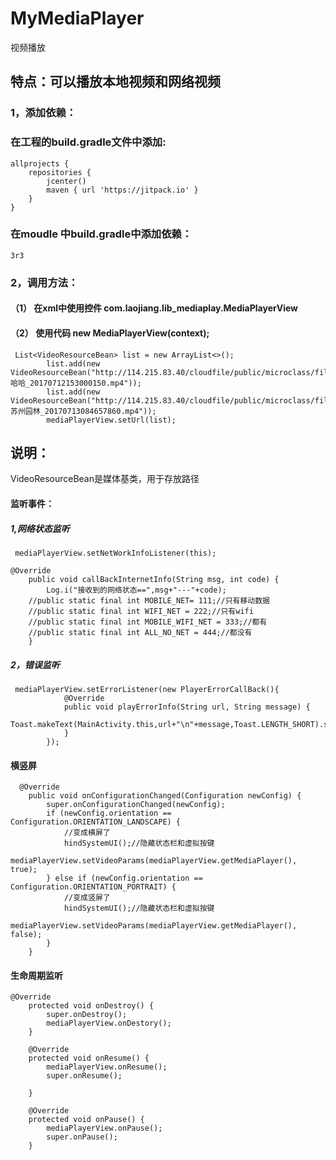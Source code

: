 # MyMediaPlayer
视频播放
## 特点：可以播放本地视频和网络视频
### 1，添加依赖：
### 在工程的build.gradle文件中添加:
```
allprojects {
    repositories {
        jcenter()
        maven { url 'https://jitpack.io' }
    }
}
```
### 在moudle 中build.gradle中添加依赖：
```
3r3
```
### 2，调用方法：
#### （1） 在xml中使用控件 com.laojiang.lib_mediaplay.MediaPlayerView
#### （2） 使用代码 new MediaPlayerView(context);

```
 List<VideoResourceBean> list = new ArrayList<>();
        list.add(new VideoResourceBean("http://114.215.83.40/cloudfile/public/microclass/files201707121530004016/哈哈_20170712153000150.mp4"));
        list.add(new VideoResourceBean("http://114.215.83.40/cloudfile/public/microclass/files201707130846575996/苏州园林_20170713084657860.mp4"));
        mediaPlayerView.setUrl(list);
```
## 说明：
VideoResourceBean是媒体基类，用于存放路径
#### 监听事件：
##### 1,网络状态监听
```
 mediaPlayerView.setNetWorkInfoListener(this);

@Override
    public void callBackInternetInfo(String msg, int code) {
        Log.i("接收到的网络状态==",msg+"---"+code);
    //public static final int MOBILE_NET= 111;//只有移动数据
    //public static final int WIFI_NET = 222;//只有wifi
    //public static final int MOBILE_WIFI_NET = 333;//都有
    //public static final int ALL_NO_NET = 444;//都没有
    }
```
##### 2，错误监听
```
 mediaPlayerView.setErrorListener(new PlayerErrorCallBack(){
            @Override
            public void playErrorInfo(String url, String message) {
                Toast.makeText(MainActivity.this,url+"\n"+message,Toast.LENGTH_SHORT).show();
            }
        });
 ```
#### 横竖屏
```
  @Override
    public void onConfigurationChanged(Configuration newConfig) {
        super.onConfigurationChanged(newConfig);
        if (newConfig.orientation == Configuration.ORIENTATION_LANDSCAPE) {
            //变成横屏了
            hindSystemUI();//隐藏状态栏和虚拟按键
            mediaPlayerView.setVideoParams(mediaPlayerView.getMediaPlayer(), true);
        } else if (newConfig.orientation == Configuration.ORIENTATION_PORTRAIT) {
            //变成竖屏了
            hindSystemUI();//隐藏状态栏和虚拟按键
            mediaPlayerView.setVideoParams(mediaPlayerView.getMediaPlayer(), false);
        }
    }
```
#### 生命周期监听
```
@Override
    protected void onDestroy() {
        super.onDestroy();
        mediaPlayerView.onDestory();
    }

    @Override
    protected void onResume() {
        mediaPlayerView.onResume();
        super.onResume();

    }

    @Override
    protected void onPause() {
        mediaPlayerView.onPause();
        super.onPause();
    }
```
